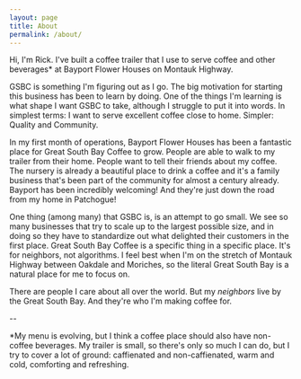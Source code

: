 ```yaml
---
layout: page
title: About
permalink: /about/
---
```


Hi, I'm Rick. I've built a coffee trailer that I use to serve coffee and other beverages* at Bayport Flower Houses on Montauk Highway. 

GSBC is something I'm figuring out as I go. The big motivation for starting this business has been to learn by doing. One of the things I'm learning is what shape I want GSBC to take, although I struggle to put it into words. In simplest terms: I want to serve excellent coffee close to home. Simpler: Quality and Community. 

In my first month of operations, Bayport Flower Houses has been a fantastic place for Great South Bay Coffee to grow. People are able to walk to my trailer from their home. People want to tell their friends about my coffee. The nursery is already a beautiful place to drink a coffee and it's a family business that's been part of the community for almost a century already. Bayport has been incredibly welcoming! And they're just down the road from my home in Patchogue!

One thing (among many) that GSBC is, is an attempt to go small. We see so many businesses that try to scale up to the largest possible size, and in doing so they have to standardize out what delighted their customers in the first place. Great South Bay Coffee is a specific thing in a specific place. It's for neighbors, not algorithms. I feel best when I'm on the stretch of Montauk Highway between Oakdale and Moriches, so the literal Great South Bay is a natural place for me to focus on. 

There are people I care about all over the world. But my *neighbors* live by the Great South Bay. And they're who I'm making coffee for.

--

*My menu is evolving, but I think a coffee place should also have non-coffee beverages. My trailer is small, so there's only so much I can do, but I try to cover a lot of ground: caffienated and non-caffienated, warm and cold, comforting and refreshing.
